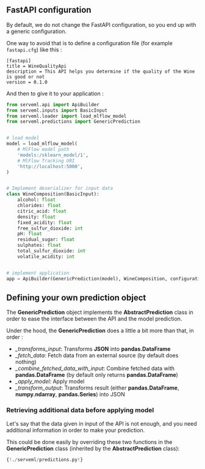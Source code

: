 ## FastAPI configuration

By default, we do not change the FastAPI configuration, so you end up with a generic configuration.

One way to avoid that is to define a configuration file (for example `fastapi.cfg`) like this : 

```
[fastapi]
title = WineQualityApi
description = This API helps you determine if the quality of the Wine is good or not
version = 0.1.0
```

And then to give it to your application : 

```python
from serveml.api import ApiBuilder
from serveml.inputs import BasicInput
from serveml.loader import load_mlflow_model
from serveml.predictions import GenericPrediction


# load model
model = load_mlflow_model(
    # MlFlow model path
    'models:/sklearn_model/1',
    # MlFlow Tracking URI
    'http://localhost:5000',
)


# Implement deserializer for input data
class WineComposition(BasicInput):
    alcohol: float
    chlorides: float
    citric_acid: float
    density: float
    fixed_acidity: float
    free_sulfur_dioxide: int
    pH: float
    residual_sugar: float
    sulphates: float
    total_sulfur_dioxide: int
    volatile_acidity: int


# implement application
app = ApiBuilder(GenericPrediction(model), WineComposition, configuration_path='fastapi.cfg').build_api()
```

## Defining your own prediction object

The **GenericPrediction** object implements the **AbstractPrediction** class in order to ease the interface between the API and the model prediction.

Under the hood, the **GenericPrediction** does a little a bit more than that, in order : 

- *_transforms_input*: Transforms **JSON** into **pandas.DataFrame** 
- *_fetch_data*: Fetch data from an external source (by default does nothing)
- *_combine_fetched_data_with_input*: Combine fetched data with **pandas.DataFrame** (by default only returns **pandas.DataFrame**)
- *_apply_model*: Apply model 
- *_transform_output*: Transforms result (either **pandas.DataFrame**, **numpy.ndarray**, **pandas.Series**) into JSON

### Retrieving additional data before applying model

Let's say that the data given in input of the API is not enough, and you need additional information in order to make your prediction. 

This could be done easily by overriding these two functions in the **GenericPrediction** class (inherited by the **AbstractPrediction** class): 


```python hl_lines="28 29 30 31 32 33 34 35 36 37 38"
{!./serveml/predictions.py!}
```
